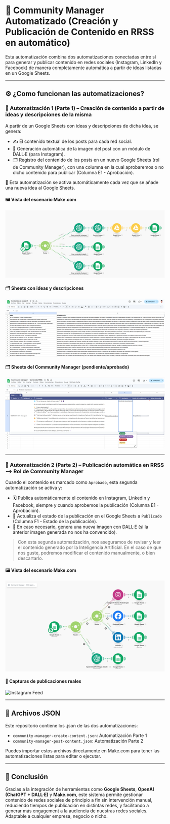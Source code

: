 # 🤖 Community Manager Automatizado (Creación y Publicación de Contenido en RRSS en automático)

Esta automatización combina dos automatizaciones conectadas entre sí para generar y publicar contenido en redes sociales (Instagram, LinkedIn y Facebook) de manera completamente automática a partir de ideas listadas en un Google Sheets.

---

## ⚙️ ¿Como funcionan las automatizaciones?

### 🧩 Automatización 1 (Parte 1) – Creación de contenido a partir de ideas y descripciones de la misma

A partir de un Google Sheets con ideas y descripciones de dicha idea, se genera:

- ✍️ El contenido textual de los posts para cada red social.
- 🧠 Generación automática de la imagen del post con un módulo de DALL·E (para Instagram).
- 🗂 Registro del contenido de los posts en un nuevo Google Sheets (rol de Community Manager), con una columna en la cual aprobaremos o no dicho contenido para publicar (Columna E1 - Aprobación).

📍 Esta automatización se activa automáticamente cada vez que se añade una nueva idea al Google Sheets.

#### 🖼️ Vista del escenario Make.com

![Automatización creación de contenido](../assets/community-manager-automation/PARTE%201%20-%20Automatizaci%C3%B3n%20creaci%C3%B3n%20contenido%20RRSS.png)

#### 🗂️ Sheets con ideas y descripciones

![Google Sheets Ideas](../assets/community-manager-automation/GOOGLE%20SHEETS%20-%20Ideas%20y%20descripciones.png)

#### 🗂️ Sheets del Community Manager (pendiente/aprobado)

![Google Sheets CM](../assets/community-manager-automation/GOOGLE%20SHEETS%20-%20Community%20Manager.png)

---

### 🚀 Automatización 2 (Parte 2) – Publicación automática en RRSS --> Rol de Community Manager

Cuando el contenido es marcado como `Aprobado`, esta segunda automatización se activa y:

- 🗓 Publica automáticamente el contenido en Instagram, LinkedIn y Facebook, siempre y cuando aprobemos la publicación (Columna E1 - Aprobación).
- 🔁 Actualiza el estado de la publicación en el Google Sheets a `Publicado` (Columna F1 - Estado de la publicación).
- 🧠 En caso necesario, genera una nueva imagen con DALL·E (si la anterior imagen generada no nos ha convencido).

> Con esta segunda automatización, nos aseguramos de revisar y leer el contenido generado por la Inteligencia Artificial. En el caso de que nos guste, podremos modificar el contenido manualmente, o bien descartarlo.

#### 🖼️ Vista del escenario Make.com

![Automatización publicación de contenido](../assets/community-manager-automation/PARTE%202%20-%20Automatizaci%C3%B3n%20publicaci%C3%B3n%20RRSS.png)

#### 📱 Capturas de publicaciones reales

![Instagram Feed](../assets/community-manager-automation/POSTS%20GENERADOS%20EN%20INSTAGRAM.png)

---

## 🧩 Archivos JSON

Este repositorio contiene los .json de las dos automatizaciones:

- `community-manager-create-content.json`: Automatización Parte 1
- `community-manager-post-content.json`: Automatización Parte 2

Puedes importar estos archivos directamente en Make.com para tener las automatizaciones listas para editar o ejecutar.

---

## 🧠 Conclusión

Gracias a la integración de herramientas como **Google Sheets**, **OpenAI (ChatGPT + DALL·E)** y **Make.com**, este sistema permite gestionar contenido de redes sociales de principio a fin sin intervención manual, reduciendo tiempos de publicación en distintas redes, y facilitando a generar más engagement a la audiencia de nuestras redes sociales. Adaptable a cualquier empresa, negocio o nicho.

